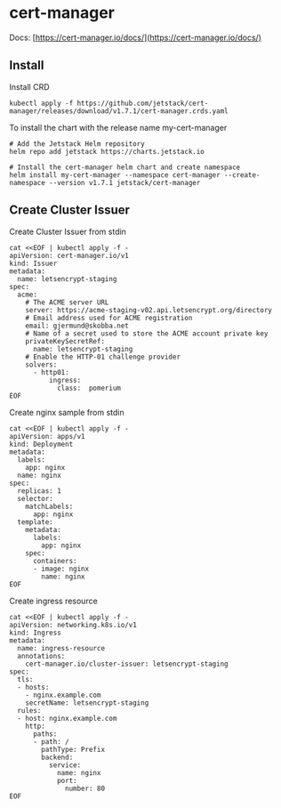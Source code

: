 # cert-manager
Docs: [https://cert-manager.io/docs/](https://cert-manager.io/docs/)

## Install

Install CRD
```
kubectl apply -f https://github.com/jetstack/cert-manager/releases/download/v1.7.1/cert-manager.crds.yaml
```

To install the chart with the release name my-cert-manager
```
# Add the Jetstack Helm repository
helm repo add jetstack https://charts.jetstack.io

# Install the cert-manager helm chart and create namespace
helm install my-cert-manager --namespace cert-manager --create-namespace --version v1.7.1 jetstack/cert-manager
```
## Create Cluster Issuer
Create Cluster Issuer from stdin
```
cat <<EOF | kubectl apply -f -
apiVersion: cert-manager.io/v1
kind: Issuer
metadata:
  name: letsencrypt-staging
spec:
  acme:
    # The ACME server URL
    server: https://acme-staging-v02.api.letsencrypt.org/directory
    # Email address used for ACME registration
    email: gjermund@skobba.net
    # Name of a secret used to store the ACME account private key
    privateKeySecretRef:
      name: letsencrypt-staging
    # Enable the HTTP-01 challenge provider
    solvers:
      - http01:
          ingress:
            class:  pomerium
EOF
```

Create nginx sample from stdin
```
cat <<EOF | kubectl apply -f -
apiVersion: apps/v1
kind: Deployment
metadata:
  labels:
    app: nginx
  name: nginx
spec:
  replicas: 1
  selector:
    matchLabels:
      app: nginx
  template:
    metadata:
      labels:
        app: nginx
    spec:
      containers:
      - image: nginx
        name: nginx
EOF
```

Create ingress resource
```
cat <<EOF | kubectl apply -f -
apiVersion: networking.k8s.io/v1
kind: Ingress
metadata:
  name: ingress-resource
  annotations:
    cert-manager.io/cluster-issuer: letsencrypt-staging
spec:
  tls:
  - hosts:
    - nginx.example.com
    secretName: letsencrypt-staging
  rules:
  - host: nginx.example.com
    http:
      paths:
      - path: /
        pathType: Prefix
        backend:
          service:
            name: nginx
            port:
              number: 80
EOF
```
